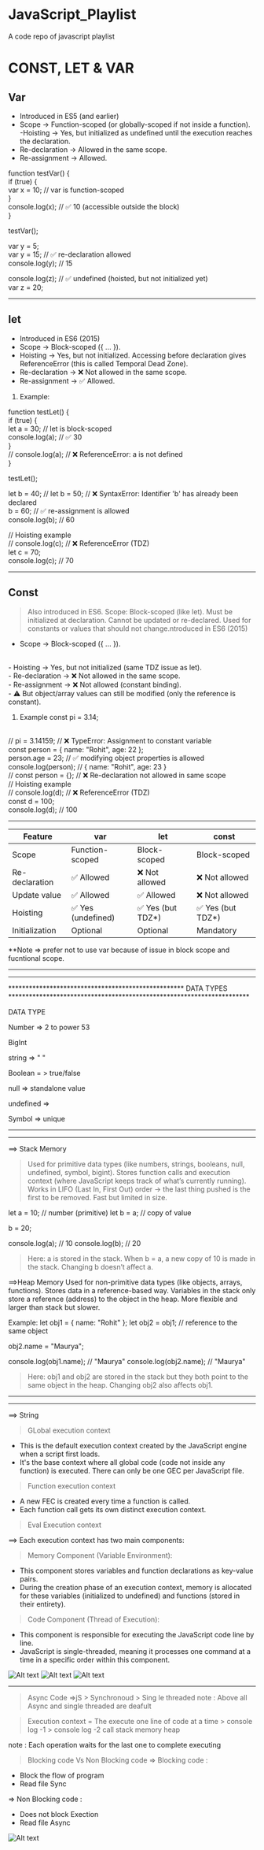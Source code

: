 # JavaScript_Playlist
A code repo of javascript playlist



# CONST, LET & VAR <br>
## Var 
- Introduced in ES5 (and earlier)<br>
- Scope → Function-scoped (or globally-scoped if not inside a function).<br>
-Hoisting → Yes, but initialized as undefined until the execution reaches the declaration.<br>
- Re-declaration → Allowed in the same scope.<br>
- Re-assignment → Allowed.<br>

function testVar() {<br>
  if (true) {<br>
    var x = 10; // var is function-scoped<br>
  }<br>
  console.log(x); // ✅ 10 (accessible outside the block)<br>
}<br>

testVar();<br>

var y = 5;<br>
var y = 15; // ✅ re-declaration allowed<br>
console.log(y); // 15<br>

console.log(z); // ✅ undefined (hoisted, but not initialized yet)<br>
var z = 20;<br>



<hr>

## let
- Introduced in ES6 (2015)  <br>
- Scope → Block-scoped ({ ... }).
- Hoisting → Yes, but not initialized. Accessing before declaration gives ReferenceError (this is called Temporal Dead Zone).<br>
- Re-declaration → ❌ Not allowed in the same scope.<br>
- Re-assignment → ✅ Allowed.<br>

1. Example:

function testLet() {<br>
  if (true) {<br>
    let a = 30; // let is block-scoped<br>
    console.log(a); // ✅ 30<br>
  }<br>
  // console.log(a); // ❌ ReferenceError: a is not defined<br>
}<br>

testLet();<br>

let b = 40;
// let b = 50; // ❌ SyntaxError: Identifier 'b' has already been declared<br>
b = 60; // ✅ re-assignment is allowed<br>
console.log(b); // 60<br>

// Hoisting example<br>
// console.log(c); // ❌ ReferenceError (TDZ)<br>
let c = 70;<br>
console.log(c); // 70<br>

<hr>

## Const
> Also introduced in ES6.
> Scope: Block-scoped (like let).
> Must be initialized at declaration.
> Cannot be updated or re-declared.
> Used for constants or values that should not change.ntroduced in ES6 (2015)

- Scope → Block-scoped ({ ... }). 
<br>
- Hoisting → Yes, but not initialized (same TDZ issue as let).
<br>
- Re-declaration → ❌ Not allowed in the same scope.
<br>
- Re-assignment → ❌ Not allowed (constant binding).
<br>
- ⚠️ But object/array values can still be modified (only the reference is constant).
<br>

1. Example
const pi = 3.14;
<br>
// pi = 3.14159; // ❌ TypeError: Assignment to constant variable
<br>
const person = { name: "Rohit", age: 22 };
<br>
person.age = 23; // ✅ modifying object properties is allowed
<br>
console.log(person); // { name: "Rohit", age: 23 }
<br>
// const person = {}; // ❌ Re-declaration not allowed in same scope
<br>
// Hoisting example
<br>
// console.log(d); // ❌ ReferenceError (TDZ)
<br>
const d = 100;
<br>
console.log(d); // 100

<hr>

| Feature        | var               | let               | const             |
| -------------- | ----------------- | ----------------- | ----------------- |
| Scope          | Function-scoped   | Block-scoped      | Block-scoped      |
| Re-declaration | ✅ Allowed         | ❌ Not allowed     | ❌ Not allowed     |
| Update value   | ✅ Allowed         | ✅ Allowed         | ❌ Not allowed     |
| Hoisting       | ✅ Yes (undefined) | ✅ Yes (but TDZ\*) | ✅ Yes (but TDZ\*) |
| Initialization | Optional          | Optional          | Mandatory         |

**Note => prefer not to use var because of issue in  block scope and fucntional scope.


-------------------------------------------------------------------------------------------------------------------------------------
-------------------------------------------------------------------------------------------------------------------------------------

*************************************************** DATA TYPES **********************************************************************

DATA TYPE

Number  => 2 to power 53

BigInt

string => " "

Boolean = > true/false

null => standalone value

undefined =>

Symbol => unique




-------------------------------------------------------------------------------------------------------------------------------------
-------------------------------------------------------------------------------------------------------------------------------------

==> Stack Memory

> Used for primitive data types (like numbers, strings, booleans, null, undefined, symbol, bigint).
> Stores function calls and execution context (where JavaScript keeps track of what’s currently running).
> Works in LIFO (Last In, First Out) order → the last thing pushed is the first to be removed.
> Fast but limited in size.

let a = 10;   // number (primitive)
let b = a;    // copy of value

b = 20;

console.log(a); // 10
console.log(b); // 20

> Here:
a is stored in the stack.
When b = a, a new copy of 10 is made in the stack.
Changing b doesn’t affect a.

==>Heap Memory
Used for non-primitive data types (like objects, arrays, functions).
Stores data in a reference-based way.
Variables in the stack only store a reference (address) to the object in the heap.
More flexible and larger than stack but slower.

Example:
let obj1 = { name: "Rohit" };
let obj2 = obj1;   // reference to the same object

obj2.name = "Maurya";

console.log(obj1.name); // "Maurya"
console.log(obj2.name); // "Maurya"

> Here:
obj1 and obj2 are stored in the stack but they both point to the same object in the heap.
Changing obj2 also affects obj1.


-------------------------------------------------------------------------------------------------------------------------------------
-------------------------------------------------------------------------------------------------------------------------------------

==> String

<!-- JS Execution Contexxt -->

> GLobal execution context
* This is the default execution context created by the JavaScript engine when a script first loads.
* It's the base context where all global code (code not inside any function) is executed.
There can only be one GEC per JavaScript file.


> Function execution context
* A new FEC is created every time a function is called.
* Each function call gets its own distinct execution context.

> Eval Execution context


==> Each execution context has two main components:
> Memory Component (Variable Environment):
* This component stores variables and function declarations as key-value pairs.
* During the creation phase of an execution context, memory is allocated for these variables (initialized to undefined) and functions (stored in their entirety).

> Code Component (Thread of Execution):
* This component is responsible for executing the JavaScript code line by line.
* JavaScript is single-threaded, meaning it processes one command at a time in a specific order within this component. 

![Alt text](./03_basics/assets/JS.PNG)
![Alt text](./03_basics/assets/js2.PNG)
![Alt text](./03_basics/assets/CallStack.PNG)





----------------------------------------------------------------------------------------------------------------------------------------------

> Async Code
=>jS
    > Synchronoud
    > Sing le threaded
note : Above all Async and single threaded are deafult

> Execution context 
= The execute one line of code at a time
    > console log -1
    > console log -2
    call stack      memory heap

note : Each operation waits for the last one to complete executing

> Blocking code Vs Non Blocking code
=> Blocking code :
* Block the flow of program 
* Read file Sync

=> Non Blocking code :
* Does not block Exection 
* Read file Async

![Alt text](./08_events/Event%20Loop.PNG)




    
     





